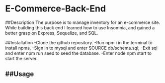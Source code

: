 # E-Commerce-Back-End

##Description
The purpose is to manage inventory for an e-commerce site. While building this back end I learned how to use Insomnia, and gained a better grasp on Express, Sequelize, and SQL.

##Installation
-Clone the github repository.
-Run npm i in the terminal to install npms.
-Sign in to mysql and enter SOURCE db/schema.sql;
-Exit sql and enter npm run seed to seed the database.
-Enter node npm start to start the server.

## ##Usage
